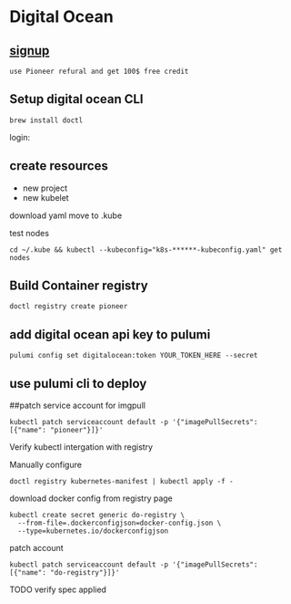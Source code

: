 
# Digital Ocean

## [signup](https://m.do.co/c/67d1621f7325)

    use Pioneer refural and get 100$ free credit 



## Setup digital ocean CLI

```
brew install doctl
```

login:


## create resources

* new project
* new kubelet

download yaml
move to .kube

test nodes 
```
cd ~/.kube && kubectl --kubeconfig="k8s-******-kubeconfig.yaml" get nodes
```


## Build Container registry

```
doctl registry create pioneer
```

## add digital ocean api key to pulumi

```
pulumi config set digitalocean:token YOUR_TOKEN_HERE --secret
```

## use pulumi cli to deploy




##patch service account for imgpull

```
kubectl patch serviceaccount default -p '{"imagePullSecrets": [{"name": "pioneer"}]}'
```

Verify kubectl intergation with registry

Manually configure
```
doctl registry kubernetes-manifest | kubectl apply -f -
```

download docker config from registry page

```
kubectl create secret generic do-registry \
  --from-file=.dockerconfigjson=docker-config.json \
  --type=kubernetes.io/dockerconfigjson
```

patch account

```
kubectl patch serviceaccount default -p '{"imagePullSecrets": [{"name": "do-registry"}]}'
```

TODO verify spec applied

